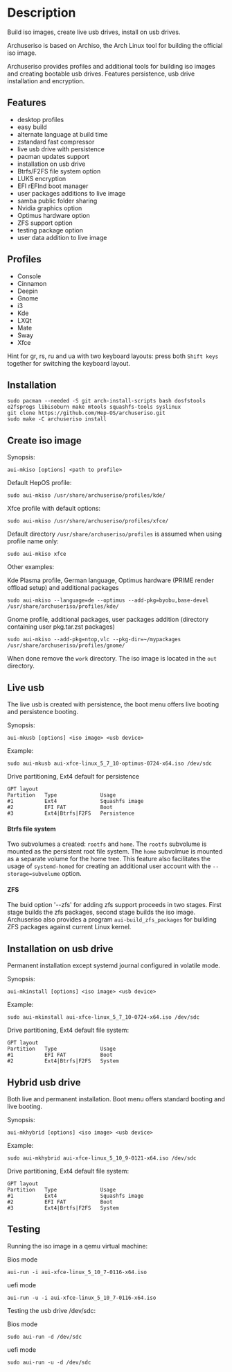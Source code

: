 Description
===========

Build iso images, create live usb drives, install on usb drives.
 
Archuseriso is based on Archiso, the Arch Linux tool for building the official iso image.

Archuseriso provides profiles and additional tools for building iso images and creating bootable usb drives. Features persistence, usb drive installation and encryption.

Features
--------

* desktop profiles
* easy build
* alternate language at build time
* zstandard fast compressor
* live usb drive with persistence
* pacman updates support
* installation on usb drive
* Btrfs/F2FS file system option
* LUKS encryption
* EFI rEFInd boot manager
* user packages additions to live image
* samba public folder sharing
* Nvidia graphics option
* Optimus hardware option
* ZFS support option
* testing package option
* user data addition to live image

Profiles
--------

* Console
* Cinnamon
* Deepin
* Gnome
* i3
* Kde
* LXQt
* Mate
* Sway
* Xfce

Hint for gr, rs, ru and ua with two keyboard layouts: press both `Shift keys` together for switching the keyboard layout. 

Installation
------------

    sudo pacman --needed -S git arch-install-scripts bash dosfstools e2fsprogs libisoburn make mtools squashfs-tools syslinux
    git clone https://github.com/Hep-OS/archuseriso.git
    sudo make -C archuseriso install

Create iso image
----------------

Synopsis:

    aui-mkiso [options] <path to profile>

Default HepOS profile:

    sudo aui-mkiso /usr/share/archuseriso/profiles/kde/

Xfce profile with default options:

    sudo aui-mkiso /usr/share/archuseriso/profiles/xfce/

Default directory `/usr/share/archuseriso/profiles` is assumed when using profile name only:

    sudo aui-mkiso xfce

Other examples:

Kde Plasma profile, German language, Optimus hardware (PRIME render offload setup) and additional packages

    sudo aui-mkiso --language=de --optimus --add-pkg=byobu,base-devel /usr/share/archuseriso/profiles/kde/

Gnome profile, additional packages, user packages addition (directory containing user pkg.tar.zst packages)

    sudo aui-mkiso --add-pkg=ntop,vlc --pkg-dir=~/mypackages /usr/share/archuseriso/profiles/gnome/

When done remove the `work` directory. The iso image is located in the `out` directory.

Live usb
--------
The live usb is created with persistence, the boot menu offers live booting and persistence booting.

Synopsis:

    aui-mkusb [options] <iso image> <usb device>

Example:

    sudo aui-mkusb aui-xfce-linux_5_7_10-optimus-0724-x64.iso /dev/sdc

Drive partitioning, Ext4 default for persistence

    GPT layout
    Partition   Type              Usage
    #1          Ext4              Squashfs image
    #2          EFI FAT           Boot
    #3          Ext4|Btrfs|F2FS   Persistence

#### Btrfs file system
Two subvolumes a created: `rootfs` and `home`. The `rootfs` subvolume is mounted as the persistent root file system. The `home` subvolmue is mounted as a separate volume for the home tree. This feature also facilitates the usage of `systemd-homed` for creating an additional user account with the `--storage=subvolume` option.  

#### ZFS

The buid option '--zfs' for adding zfs support proceeds in two stages. First stage builds the zfs packages, second stage builds the iso image. Archuseriso also provides a program `aui-build_zfs_packages` for building ZFS packages against current Linux kernel.

Installation on usb drive
-------------------------
Permanent installation except systemd journal configured in volatile mode.

Synopsis:

    aui-mkinstall [options] <iso image> <usb device>

Example:

    sudo aui-mkinstall aui-xfce-linux_5_7_10-0724-x64.iso /dev/sdc

Drive partitioning, Ext4 default file system:

    GPT layout
    Partition   Type              Usage
    #1          EFI FAT           Boot
    #2          Ext4|Btrfs|F2FS   System

Hybrid usb drive
---------------
Both live and permanent installation. Boot menu offers standard booting and live booting.

Synopsis:

    aui-mkhybrid [options] <iso image> <usb device>

Example:

    sudo aui-mkhybrid aui-xfce-linux_5_10_9-0121-x64.iso /dev/sdc

Drive partitioning, Ext4 default file system:

    GPT layout
    Partition   Type              Usage
    #1          Ext4              Squashfs image
    #2          EFI FAT           Boot
    #3          Ext4|Brtfs|F2FS   System

Testing
-------
Running the iso image in a qemu virtual machine:

Bios mode

    aui-run -i aui-xfce-linux_5_10_7-0116-x64.iso

uefi mode

    aui-run -u -i aui-xfce-linux_5_10_7-0116-x64.iso

Testing the usb drive /dev/sdc:

Bios mode

    sudo aui-run -d /dev/sdc

uefi mode

    sudo aui-run -u -d /dev/sdc
